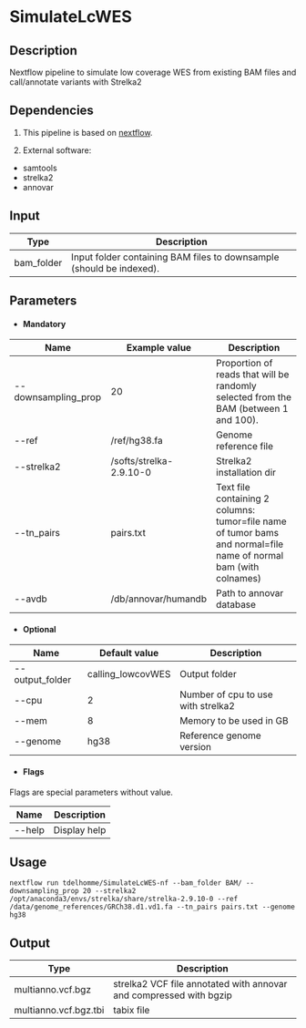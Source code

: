 # SimulateLcWES

## Description
Nextflow pipeline to simulate low coverage WES from existing BAM files and call/annotate variants with Strelka2

## Dependencies

1. This pipeline is based on [nextflow](https://www.nextflow.io).

2. External software:
- samtools
- strelka2
- annovar


## Input
  | Type      | Description     |
  |-----------|---------------|
  | bam_folder    | Input folder containing BAM files to downsample (should be indexed). |


## Parameters

  * #### Mandatory
| Name      | Example value | Description     |
|-----------|---------------|-----------------|
| --downsampling_prop    |            20 | Proportion of reads that will be randomly selected from the BAM (between 1 and 100). |
| --ref    |    /ref/hg38.fa | Genome reference file |
| --strelka2    |  /softs/strelka-2.9.10-0  | Strelka2 installation dir |
| --tn_pairs    |      pairs.txt | Text file containing 2 columns: tumor=file name of tumor bams and normal=file name of normal bam (with colnames) |
| --avdb    |      /db/annovar/humandb | Path to annovar database |

  * #### Optional
| Name      | Default value | Description     |
|-----------|---------------|-----------------|
| --output_folder   |      calling_lowcovWES | Output folder  |
| --cpu    |      2 | Number of cpu to use with strelka2 |
| --mem    |      8 | Memory to be used in GB  |
| --genome    |      hg38 | Reference genome version |

  * #### Flags

Flags are special parameters without value.

| Name      | Description     |
|-----------|-----------------|
| --help    | Display help |


## Usage
  ```
  nextflow run tdelhomme/SimulateLcWES-nf --bam_folder BAM/ --downsampling_prop 20 --strelka2 /opt/anaconda3/envs/strelka/share/strelka-2.9.10-0 --ref /data/genome_references/GRCh38.d1.vd1.fa --tn_pairs pairs.txt --genome hg38
  ```

## Output
  | Type      | Description     |
  |-----------|---------------|
  | multianno.vcf.bgz | strelka2 VCF file annotated with annovar and compressed with bgzip |
  |  multianno.vcf.bgz.tbi   | tabix file |
